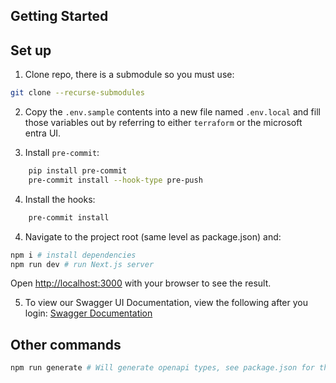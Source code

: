 ## Getting Started

## Set up

1. Clone repo, there is a submodule so you must use:

```bash
git clone --recurse-submodules
```

2. Copy the `.env.sample` contents into a new file named `.env.local` and fill those variables out by
   referring to either `terraform` or the microsoft entra UI.

3. Install `pre-commit`:

```bash
    pip install pre-commit
    pre-commit install --hook-type pre-push
```

4. Install the hooks:

```bash
    pre-commit install
```

4. Navigate to the project root (same level as package.json) and:

```bash
npm i # install dependencies
npm run dev # run Next.js server
```

Open [http://localhost:3000](http://localhost:3000) with your browser to see the result.

5. To view our Swagger UI Documentation, view the following after you login:
   [Swagger Documentation](http://localhost:3000/swagger/index.html)

## Other commands

```bash
npm run generate # Will generate openapi types, see package.json for the entire command
```
